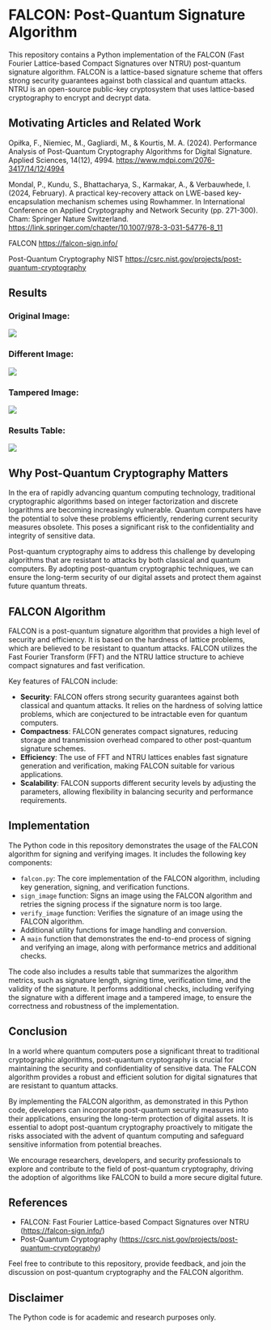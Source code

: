 # FALCON: Post-Quantum Signature Algorithm

This repository contains a Python implementation of the FALCON (Fast Fourier Lattice-based Compact Signatures over NTRU) post-quantum signature algorithm. FALCON is a lattice-based signature scheme that offers strong security guarantees against both classical and quantum attacks. NTRU is an open-source public-key cryptosystem that uses lattice-based cryptography to encrypt and decrypt data.

## Motivating Articles and Related Work
Opiłka, F., Niemiec, M., Gagliardi, M., & Kourtis, M. A. (2024). Performance Analysis of Post-Quantum Cryptography Algorithms for Digital Signature. Applied Sciences, 14(12), 4994. 
https://www.mdpi.com/2076-3417/14/12/4994

Mondal, P., Kundu, S., Bhattacharya, S., Karmakar, A., & Verbauwhede, I. (2024, February). A practical key-recovery attack on LWE-based key-encapsulation mechanism schemes using Rowhammer. In International Conference on Applied Cryptography and Network Security (pp. 271-300). Cham: Springer Nature Switzerland.
https://link.springer.com/chapter/10.1007/978-3-031-54776-8_11

FALCON 
https://falcon-sign.info/

Post-Quantum Cryptography NIST 
https://csrc.nist.gov/projects/post-quantum-cryptography



## Results
### Original Image:
![](https://github.com/ericyoc/post_quantum_falcon_crypto_sig_poc/blob/main/original_image.jpg)

### Different Image:
![](https://github.com/ericyoc/post_quantum_falcon_crypto_sig_poc/blob/main/diff_image.jpg)

### Tampered Image:
![](https://github.com/ericyoc/post_quantum_falcon_crypto_sig_poc/blob/main/tampered_image.jpg)

### Results Table:
![](https://github.com/ericyoc/post_quantum_falcon_crypto_sig_poc/blob/main/results_table_falcon.jpg)

## Why Post-Quantum Cryptography Matters

In the era of rapidly advancing quantum computing technology, traditional cryptographic algorithms based on integer factorization and discrete logarithms are becoming increasingly vulnerable. Quantum computers have the potential to solve these problems efficiently, rendering current security measures obsolete. This poses a significant risk to the confidentiality and integrity of sensitive data.

Post-quantum cryptography aims to address this challenge by developing algorithms that are resistant to attacks by both classical and quantum computers. By adopting post-quantum cryptographic techniques, we can ensure the long-term security of our digital assets and protect them against future quantum threats.

## FALCON Algorithm

FALCON is a post-quantum signature algorithm that provides a high level of security and efficiency. It is based on the hardness of lattice problems, which are believed to be resistant to quantum attacks. FALCON utilizes the Fast Fourier Transform (FFT) and the NTRU lattice structure to achieve compact signatures and fast verification.

Key features of FALCON include:

- **Security**: FALCON offers strong security guarantees against both classical and quantum attacks. It relies on the hardness of solving lattice problems, which are conjectured to be intractable even for quantum computers.
- **Compactness**: FALCON generates compact signatures, reducing storage and transmission overhead compared to other post-quantum signature schemes.
- **Efficiency**: The use of FFT and NTRU lattices enables fast signature generation and verification, making FALCON suitable for various applications.
- **Scalability**: FALCON supports different security levels by adjusting the parameters, allowing flexibility in balancing security and performance requirements.

## Implementation

The Python code in this repository demonstrates the usage of the FALCON algorithm for signing and verifying images. It includes the following key components:

- `falcon.py`: The core implementation of the FALCON algorithm, including key generation, signing, and verification functions.
- `sign_image` function: Signs an image using the FALCON algorithm and retries the signing process if the signature norm is too large.
- `verify_image` function: Verifies the signature of an image using the FALCON algorithm.
- Additional utility functions for image handling and conversion.
- A `main` function that demonstrates the end-to-end process of signing and verifying an image, along with performance metrics and additional checks.

The code also includes a results table that summarizes the algorithm metrics, such as signature length, signing time, verification time, and the validity of the signature. It performs additional checks, including verifying the signature with a different image and a tampered image, to ensure the correctness and robustness of the implementation.

## Conclusion

In a world where quantum computers pose a significant threat to traditional cryptographic algorithms, post-quantum cryptography is crucial for maintaining the security and confidentiality of sensitive data. The FALCON algorithm provides a robust and efficient solution for digital signatures that are resistant to quantum attacks.

By implementing the FALCON algorithm, as demonstrated in this Python code, developers can incorporate post-quantum security measures into their applications, ensuring the long-term protection of digital assets. It is essential to adopt post-quantum cryptography proactively to mitigate the risks associated with the advent of quantum computing and safeguard sensitive information from potential breaches.

We encourage researchers, developers, and security professionals to explore and contribute to the field of post-quantum cryptography, driving the adoption of algorithms like FALCON to build a more secure digital future.

## References

- FALCON: Fast Fourier Lattice-based Compact Signatures over NTRU (https://falcon-sign.info/)
- Post-Quantum Cryptography (https://csrc.nist.gov/projects/post-quantum-cryptography)

Feel free to contribute to this repository, provide feedback, and join the discussion on post-quantum cryptography and the FALCON algorithm.

## Disclaimer
The Python code is for academic and research purposes only.

